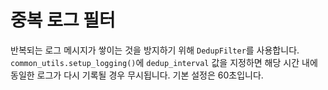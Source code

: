 # 중복 로그 필터

반복되는 로그 메시지가 쌓이는 것을 방지하기 위해 `DedupFilter`를 사용합니다.
`common_utils.setup_logging()`에 `dedup_interval` 값을 지정하면 해당 시간 내에
동일한 로그가 다시 기록될 경우 무시됩니다. 기본 설정은 60초입니다.
